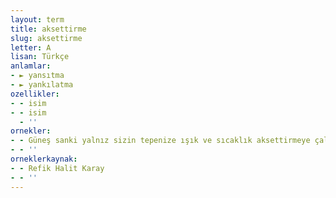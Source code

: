 ```yaml
---
layout: term
title: aksettirme
slug: aksettirme
letter: A
lisan: Türkçe
anlamlar:
- ► yansıtma
- ► yankılatma
ozellikler:
- - isim
- - isim
  - ''
ornekler:
- - Güneş sanki yalnız sizin tepenize ışık ve sıcaklık aksettirmeye çalışıyor.
- - ''
orneklerkaynak:
- - Refik Halit Karay
- - ''
---
```

